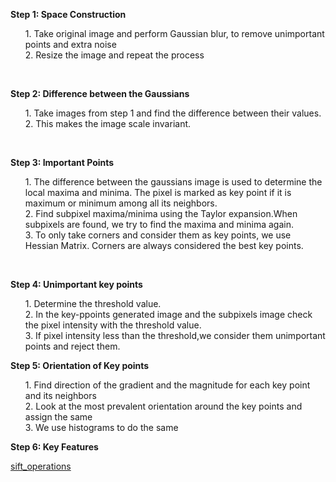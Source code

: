 **Step 1: Space Construction**<br>
<ol>
  1. Take original image and perform Gaussian blur, to remove unimportant points and extra noise<br>
  2. Resize the image and repeat the process<br>
</ol><br>

**Step 2: Difference between the Gaussians**<br>
<ol>
  1. Take images from step 1 and find the difference between their values.<br>
  2. This makes the image scale invariant.<br>
</ol><br>

**Step 3: Important Points**<br>
<ol>
  1. The difference between the gaussians image is used to determine the local maxima and minima. The pixel is marked as key point if it is maximum or minimum among all its neighbors.<br>
  2. Find subpixel maxima/minima using the Taylor expansion.When subpixels are found, we try to find the maxima and minima again.<br>
  3. To only take corners and consider them as key points, we use Hessian Matrix. Corners are always considered the best key points.<br> 
</ol><br>

**Step 4: Unimportant key points**<br>
<ol>
  1. Determine the threshold value.<br>
  2. In the key-ppoints generated image and the subpixels image check the pixel intensity with the threshold value.<br>
  3. If pixel intensity less than the threshold,we consider them unimportant points and reject them.<br>
</ol>

**Step 5: Orientation of Key points**<br>
<ol>
  1. Find direction of the gradient and the magnitude for each key point and its neighbors<br>
  2. Look at the most prevalent orientation around the key points and assign the same<br>
  3. We use histograms to do the same<br>
</ol>

**Step 6: Key Features**<br>

[sift_operations](https://github.com/madhuragandhe/Image_Processing/blob/master/MachineLearning_Concepts/SIFT/sift_operations.py)
